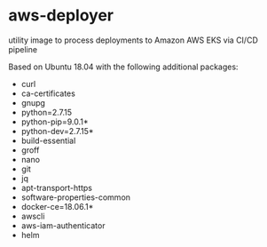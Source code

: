 # aws-deployer
utility image to process deployments to Amazon AWS EKS via CI/CD pipeline

Based on Ubuntu 18.04 with the following additional packages:

 - curl
 - ca-certificates
 - gnupg
 - python=2.7.15
 - python-pip=9.0.1*
 - python-dev=2.7.15*
 - build-essential
 - groff
 - nano
 - git
 - jq
 - apt-transport-https
 - software-properties-common
 - docker-ce=18.06.1*
 - awscli
 - aws-iam-authenticator
 - helm
 
